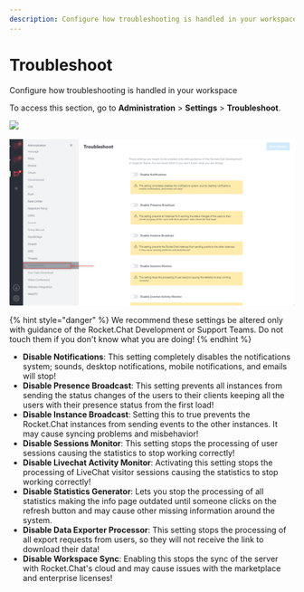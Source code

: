 ```yaml
---
description: Configure how troubleshooting is handled in your workspace
---
```


# Troubleshoot

Configure how troubleshooting is handled in your workspace

To access this section, go to **Administration** > **Settings** > **Troubleshoot**.

![](<../../../.gitbook/assets/administration >)

![](<../../../.gitbook/assets/image (656).png>)

{% hint style="danger" %}
We recommend these settings be altered only with guidance of the Rocket.Chat Development or Support Teams. Do not touch them if you don't know what you are doing!
{% endhint %}

* **Disable Notifications**: This setting completely disables the notifications system; sounds, desktop notifications, mobile notifications, and emails will stop!
* **Disable Presence Broadcast**: This setting prevents all instances from sending the status changes of the users to their clients keeping all the users with their presence status from the first load!
* **Disable Instance Broadcast**: Setting this to true prevents the Rocket.Chat instances from sending events to the other instances. It may cause syncing problems and misbehavior!
* **Disable Sessions Monitor**: This setting stops the processing of user sessions causing the statistics to stop working correctly!
* **Disable Livechat Activity Monitor**: Activating this setting stops the processing of LiveChat visitor sessions causing the statistics to stop working correctly!
* **Disable Statistics Generator**: Lets you stop the processing of all statistics making the info page outdated until someone clicks on the refresh button and may cause other missing information around the system.
* **Disable Data Exporter Processor**: This setting stops the processing of all export requests from users, so they will not receive the link to download their data!
* **Disable Workspace Sync**: Enabling this stops the sync of the server with Rocket.Chat's cloud and may cause issues with the marketplace and enterprise licenses!
